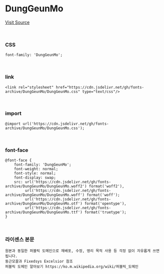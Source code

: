 # DungGeunMo

[Visit Source](https://cactus.tistory.com/193)

&nbsp;

### CSS

```
font-family: 'DungGeunMo';
```

&nbsp;

### link

```
<link rel="stylesheet" href="https://cdn.jsdelivr.net/gh/fonts-archive/DungGeunMo/DungGeunMo.css" type="text/css"/>
```

&nbsp;

### import

```
@import url('https://cdn.jsdelivr.net/gh/fonts-archive/DungGeunMo/DungGeunMo.css');
```

&nbsp;

### font-face

```
@font-face {
    font-family: 'DungGeunMo';
    font-weight: normal;
    font-style: normal;
    font-display: swap;
    src: url('https://cdn.jsdelivr.net/gh/fonts-archive/DungGeunMo/DungGeunMo.woff2') format('woff2'),
         url('https://cdn.jsdelivr.net/gh/fonts-archive/DungGeunMo/DungGeunMo.woff') format('woff');
         url('https://cdn.jsdelivr.net/gh/fonts-archive/DungGeunMo/DungGeunMo.otf') format('opentype'),
         url('https://cdn.jsdelivr.net/gh/fonts-archive/DungGeunMo/DungGeunMo.ttf') format('truetype');
}
```

&nbsp;

### 라이센스 본문

```
원본과 동일한 퍼블릭 도메인으로 재배포, 수정, 영리 목적 사용 등 걱정 없이 자유롭게 쓰면 됩니다. 
둥근모꼴과 Fixedsys Excelsior 참조 
퍼블릭 도메인 알아보기 https://ko.m.wikipedia.org/wiki/퍼블릭_도메인
```
